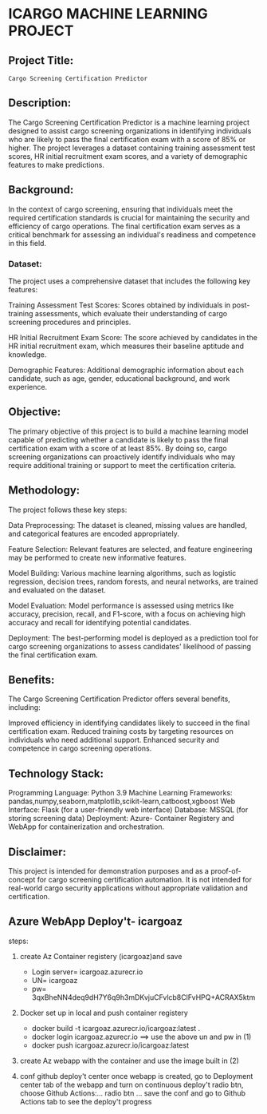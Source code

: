 # ICARGO MACHINE LEARNING PROJECT
## Project Title: 
    Cargo Screening Certification Predictor
## Description:
The Cargo Screening Certification Predictor is a machine learning project designed to assist cargo screening organizations in identifying individuals who are likely to pass the final certification exam with a score of 85% or higher. The project leverages a dataset containing training assessment test scores, HR initial recruitment exam scores, and a variety of demographic features to make predictions.

## Background:
In the context of cargo screening, ensuring that individuals meet the required certification standards is crucial for maintaining the security and efficiency of cargo operations. The final certification exam serves as a critical benchmark for assessing an individual's readiness and competence in this field.
### Dataset:
 The project uses a comprehensive dataset that includes the following key features:

Training Assessment Test Scores: Scores obtained by individuals in post-training assessments, which evaluate their understanding of cargo screening procedures and principles.

HR Initial Recruitment Exam Score: The score achieved by candidates in the HR initial recruitment exam, which measures their baseline aptitude and knowledge.

Demographic Features: Additional demographic information about each candidate, such as age, gender, educational background, and work experience.
## Objective:
The primary objective of this project is to build a machine learning model capable of predicting whether a candidate is likely to pass the final certification exam with a score of at least 85%. By doing so, cargo screening organizations can proactively identify individuals who may require additional training or support to meet the certification criteria.
## Methodology:
 The project follows these key steps:

Data Preprocessing: The dataset is cleaned, missing values are handled, and categorical features are encoded appropriately.

Feature Selection: Relevant features are selected, and feature engineering may be performed to create new informative features.

Model Building: Various machine learning algorithms, such as logistic regression, decision trees, random forests, and neural networks, are trained and evaluated on the dataset.

Model Evaluation: Model performance is assessed using metrics like accuracy, precision, recall, and F1-score, with a focus on achieving high accuracy and recall for identifying potential candidates.

Deployment: The best-performing model is deployed as a prediction tool for cargo screening organizations to assess candidates' likelihood of passing the final certification exam.
## Benefits:

The Cargo Screening Certification Predictor offers several benefits, including:

Improved efficiency in identifying candidates likely to succeed in the final certification exam.
Reduced training costs by targeting resources on individuals who need additional support.
Enhanced security and competence in cargo screening operations.

## Technology Stack:

Programming Language:
     Python 3.9
Machine Learning Frameworks:
     pandas,numpy,seaborn,matplotlib,scikit-learn,catboost,xgboost
Web Interface: 
    Flask (for a user-friendly web interface)
Database: 
    MSSQL (for storing screening data)
Deployment:
    Azure- Container Registery and WebApp for containerization and orchestration.
 

## Disclaimer:
This project is intended for demonstration purposes and as a proof-of-concept for cargo screening certification automation. It is not intended for real-world cargo security applications without appropriate validation and certification.

## Azure WebApp Deploy't- icargoaz
steps:
1. create Az Container registery (icargoaz)and save 
	- Login server= icargoaz.azurecr.io
	- UN= icargoaz
	- pw= 3qxBheNN4deq9dH7Y6q9h3mDKvjuCFvlcb8ClFvHPQ+ACRAX5ktm
2. Docker set up in local and push container registery
	- docker build -t icargoaz.azurecr.io/icargoaz:latest .
	- docker login icargoaz.azurecr.io ==> use the above un and pw in (1)
	- docker push icargoaz.azurecr.io/icargoaz:latest
3. create Az webapp with the container and use the image built in (2)
	
4. conf github deploy't center
	once webapp is created, go to Deployment center tab of the webapp and turn on continuous deploy't radio btn, choose Github Actions:... radio btn ...
	save the conf and go to Github Actions tab to see the deploy't progress
